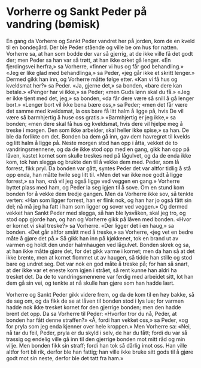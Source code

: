# Vorherre og Sankt Peder på vandring (bømisk)

En gang da Vorherre og Sankt Peder vandret her på jorden, kom de en kveld til en bondegård. Der ble Peder stående og ville be om hus for natten. Vorherre sa, at han som bodde der var så gjerrig, at de ikke ville få det godt der; men Peder sa han var så trøtt, at han ikke orket gå lenger. «En fjerdingsvei herfra,» sa Vorherre, «finner vi hus og får god behandling.» «Jeg er like glad med behandlinga,» sa Peder, «jeg går ikke et skritt lenger.» Dermed gikk han inn, og Vorherre måtte følge etter. «Kan vi få hus og kveldsmat her?» sa Peder. «Ja, gjerne det,» sa bonden, «bare dere kan betale.» «Penger har vi ikke,» sa Peder; «men Guds lønn skal du få.» «Jeg er ikke tjent med det, jeg,» sa bonden, «da får dere være så snill å gå lenger bort.» «Lenger bort vil ikke bena bære oss,» sa Peder; «men det får være det samme med kveldsmat, la oss bare få litt halm å ligge på, hvis De vil være så barmhjertig å huse oss gratis.» «Barmhjertig er jeg ikke,» sa bonden; «men dere skal få hus og kveldsmat, hvis dere vil hjelpe meg å treske i morgen. Den som ikke arbeider, skal heller ikke spise,» sa han. De ble da forlikte om det. Bonden ba dem gå inn, gav dem havregrøt til kvelds og litt halm å ligge på. Neste morgen stod han opp i åtta, vekket de to vandringsmennene, og da de ikke stod opp med en gang, gikk han opp på låven, kastet kornet som skulle treskes ned på lågulvet, og da de enda ikke kom, tok han slegga og brukte den til å vekke dem med. Peder, som lå forrest, fikk pryl. Da bonden var gått, syntes Peder det var altfor tidlig å stå opp enda, han måtte hvile seg litt til. «Men det var ikke noe godt å ligge forrest,» sa han, «nå vil jeg også ligge ved veggen en gang.» Vorherre byttet plass med ham, og Peder la seg igjen til å sove. Om en stund kom bonden for å vekke dem tredje gangen. Men da Vorherre ikke sov, så tenkte verten: «Han som ligger forrest, han er flink nok, og han har jo også fått sin del; nå må jeg ha fatt i ham som ligger og sover ved veggen.» Og dermed vekket han Sankt Peder med slegga, så han ble lysvåken, skal jeg tro, og stod opp gjorde han, og han og Vorherre gikk på låven med bonden. «Hvor er kornet vi skal treske?» sa Vorherre. «Der ligger det i en haug,» sa bonden. «Det går altfor smått med å treske,» sa Vorherre, «jeg vet en bedre måte å gjøre det på.» Så gikk han inn på kjøkkenet, tok en brand ut av varmen og holdt den under halmhaugen ved lågulvet. Bonden skrek og sa, at han ikke måtte gjøre det, for det gikk varme i kornet; men da han så at det ikke brente, men at kornet flommet ut av haugen, så tidde han stille og stod bare og undret seg. Det var nok en god måte å treske på; for han så snart, at der ikke var et eneste korn igjen i strået, så rent kunne han aldri ha tresket det. Da de to vandringsmennene var ferdig med arbeidet sitt, lot han dem gå sin vei, og tenkte at nå skulle han gjøre som han hadde lært.

Vorherre og Sankt Peder gikk videre frem, og da de kom til en høy bakke, så de seg om, og da fikk de se at låven til bonden stod i lys lue; for varmen hadde nok ikke tresket kornet for den gjerrige bonden; men den hadde brent det opp. Da sa Vorherre til Peder: «Hvorfor tror du nå, Peder, at bonden har fått denne straffen?» «Å, fordi han vekket oss,» sa Peder, «og for pryla som jeg enda kjenner over hele kroppen.» Men Vorherre sa: «Nei, nå tar du feil, Peder, pryla er du skyld i selv, de har du fått; fordi du var så trassig og endelig ville gå inn til den gjerrige bonden mot mitt råd og min vilje. Men bonden fikk sin straff; fordi han tok så dårlig imot oss. Han ville altfor fort bli rik, derfor ble han fattig; han ville ikke bruke sitt gods til å gjøre godt mot sin neste, derfor ble det tatt fra ham.»